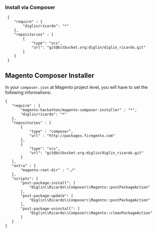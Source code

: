 ### Install via Composer

```
 {
    "require" : {
        "diglin/ricardo": "*"
    },
    "repositories" : [
        {
            "type": "vcs",
            "url": "git@bitbucket.org:diglin/diglin_ricardo.git"
        }
    ]
 }
 ```

## Magento Composer Installer

 In your `composer.json` at Magento project level, you will have to set the following informations:

 ```
 {
    "require" : {
        "magento-hackathon/magento-composer-installer" : "*",
        "diglin/ricardo": "*"
    },
    "repositories" : [
		{
            "type" : "composer",
            "url" : "http://packages.firegento.com"
        },
        {
            "type": "vcs",
            "url": "git@bitbucket.org:diglin/diglin_ricardo.git"
        }
    ],
    "extra" : {
        "magento-root-dir" : "./"
    },
    "scripts": {
        "post-package-install": [
            "Diglin\\Ricardo\\Composer\\Magento::postPackageAction"
        ],
        "post-package-update": [
            "Diglin\\Ricardo\\Composer\\Magento::postPackageAction"
        ],
        "post-package-uninstall": [
            "Diglin\\Ricardo\\Composer\\Magento::cleanPackageAction"
        ]
    }
 }
 ```